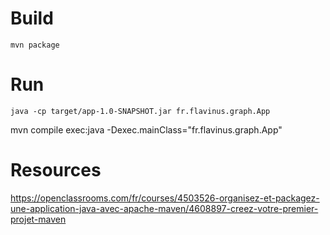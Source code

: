 
# Build
`mvn package`

# Run
`java -cp target/app-1.0-SNAPSHOT.jar fr.flavinus.graph.App`


mvn compile exec:java -Dexec.mainClass="fr.flavinus.graph.App"

# Resources

https://openclassrooms.com/fr/courses/4503526-organisez-et-packagez-une-application-java-avec-apache-maven/4608897-creez-votre-premier-projet-maven


